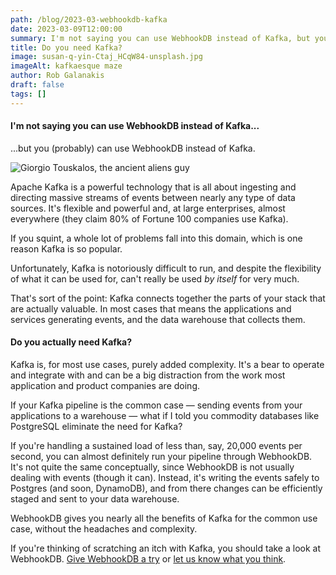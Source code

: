```yaml
---
path: /blog/2023-03-webhookdb-kafka
date: 2023-03-09T12:00:00
summary: I'm not saying you can use WebhookDB instead of Kafka, but you (probably) can use WebhookDB instead of Kafka. 
title: Do you need Kafka?
image: susan-q-yin-Ctaj_HCqW84-unsplash.jpg
imageAlt: kafkaesque maze
author: Rob Galanakis
draft: false
tags: []
---
```


#### I'm not saying you can use WebhookDB instead of Kafka...

...but you (probably) can use WebhookDB instead of Kafka.

<div class="text-center mt-2 mb-4">
<img src="/content/blog/thumbnail/kafka-webhookdb-ancient-aliens-nocrop.jpg" alt="Giorgio Touskalos, the ancient aliens guy"></img>
</div>

Apache Kafka is a powerful technology that is all about ingesting and directing
massive streams of events between nearly any type of data sources.
It's flexible and powerful and, at large enterprises, almost everywhere
(they claim 80% of Fortune 100 companies use Kafka).

If you squint, a whole lot of problems fall into this domain,
which is one reason Kafka is so popular.

Unfortunately, Kafka is notoriously difficult to run,
and despite the flexibility of what it can be used for,
can't really be used _by itself_ for very much.

That's sort of the point: Kafka connects together the parts of your stack that are actually valuable.
In most cases that means the applications and services generating events,
and the data warehouse that collects them.

#### Do you actually need Kafka?

Kafka is, for most use cases, purely added complexity.
It's a bear to operate and integrate with and can be a big distraction
from the work most application and product companies are doing.

If your Kafka pipeline is the common case &mdash; sending events from
your applications to a warehouse &mdash; what if I told you commodity databases
like PostgreSQL eliminate the need for Kafka?

If you're handling a sustained load of less than, say, 20,000 events per second,
you can almost definitely run your pipeline through WebhookDB.
It's not quite the same conceptually, since WebhookDB is not usually dealing with events (though it can).
Instead, it's writing the events safely to Postgres (and soon, DynamoDB),
and from there changes can be efficiently staged and sent to your data warehouse.

WebhookDB gives you nearly all the benefits of Kafka for the common use case, without the headaches and complexity.

If you're thinking of scratching an itch with Kafka, you should take a look at WebhookDB.
[Give WebhookDB a try](/docs/guide) or [let us know what you think](#contact).
